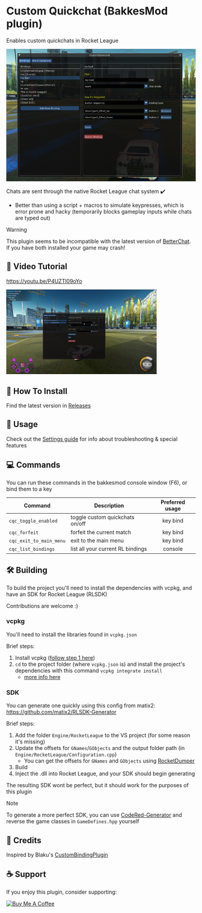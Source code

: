 # Custom Quickchat (BakkesMod plugin)

Enables custom quickchats in Rocket League

<img src='./docs/images/cover_pic.png' alt="overview" width="600"/>


<br>

Chats are sent through the native Rocket League chat system ✔️
  - Better than using a script + macros to simulate keypresses, which is error prone and hacky (temporarily blocks gameplay inputs while chats are typed out)

>[!WARNING]
>This plugin seems to be incompatible with the latest version of [BetterChat](https://bakkesplugins.com/plugins/view/416). If you have both installed your game may crash!

## 🎥 Video Tutorial

https://youtu.be/P4UZTl09oYo

<a href='https://youtu.be/P4UZTl09oYo'>
  <img src='./docs/images/YT_screenshot.png' alt="overview" width="400"/>
</a>

## 🔧 How To Install

Find the latest version in [Releases](https://github.com/smallest-cock/CustomQuickchat/releases)

## 📖 Usage

Check out the [Settings guide](./docs/Settings.md) for info about troubleshooting & special features
   
## 💻 Commands
You can run these commands in the bakkesmod console window (F6), or bind them to a key

| Command | Description | Preferred usage |
|---|---|:---:|
`cqc_toggle_enabled` | toggle custom quickchats on/off | key bind
`cqc_forfeit` | forfeit the current match | key bind
`cqc_exit_to_main_menu` | exit to the main menu | key bind
`cqc_list_bindings` | list all your current RL bindings | console

## 🛠️ Building
To build the project you'll need to install the dependencies with vcpkg, and have an SDK for Rocket League (RLSDK)

Contributions are welcome :)

### vcpkg
You'll need to install the libraries found in `vcpkg.json`

Brief steps:
1. Install vcpkg ([follow step 1 here](https://learn.microsoft.com/en-us/vcpkg/get_started/get-started-vs?pivots=shell-powershell#1---set-up-vcpkg))
2. `cd` to the project folder (where `vcpkg.json` is) and install the project's dependencies with this command
   ```vcpkg integrate install```
   - [more info here](https://learn.microsoft.com/en-us/vcpkg/consume/manifest-mode?tabs=msbuild%2Cbuild-MSBuild#2---integrate-vcpkg-with-your-build-system)

### SDK
You can generate one quickly using this config from matix2: https://github.com/matix2/RLSDK-Generator

Brief steps:
1. Add the folder `Engine/RocketLeague` to the VS project (for some reason it's missing)
2. Update the offsets for `GNames`/`GObjects` and the output folder path (in `Engine/RocketLeague/Configuration.cpp`)
    - You can get the offsets for `GNames` and `GObjects` using [RocketDumper](https://github.com/lchmagKekse/RocketDumper)
3. Build
4. Inject the .dll into Rocket League, and your SDK should begin generating

The resulting SDK wont be perfect, but it should work for the purposes of this plugin

>[!NOTE]
>To generate a more perfect SDK, you can use [CodeRed-Generator](https://github.com/CodeRedModding/CodeRed-Generator/) and reverse the game classes in `GameDefines.hpp` yourself

## 👀 Credits

Inspired by Blaku's [CustomBindingPlugin](https://github.com/blaku-rl/CustomBindingPlugin)

## ☕ Support

If you enjoy this plugin, consider supporting:

<a href="https://www.buymeacoffee.com/sslowdev" target="_blank"><img src="https://cdn.buymeacoffee.com/buttons/v2/default-yellow.png" alt="Buy Me A Coffee" style="height: 60px !important;width: 200px !important;" ></a>
